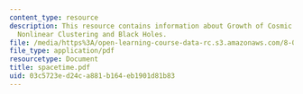 ```yaml
---
content_type: resource
description: This resource contains information about Growth of Cosmic Structure,
  Nonlinear Clustering and Black Holes.
file: /media/https%3A/open-learning-course-data-rc.s3.amazonaws.com/8-033-relativity-fall-2006/03c5723ed24ca881b164eb1901d81b83_spacetime.pdf
file_type: application/pdf
resourcetype: Document
title: spacetime.pdf
uid: 03c5723e-d24c-a881-b164-eb1901d81b83
---
```

